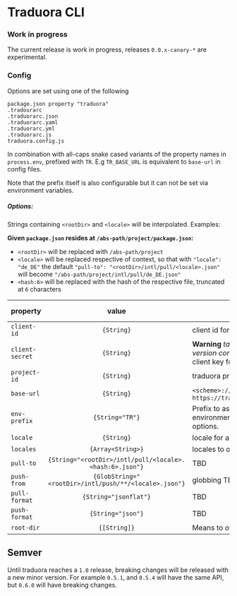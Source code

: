 # Traduora CLI

### Work in progress

The current release is work in progress, releases `0.0.x-canary-*` are experimental.

### Config

Options are set using one of the following

    package.json property "traduora"
    .tradourarc
    .traduorarc.json
    .traduorarc.yaml
    .traduorarc.yml
    .traduorarc.js
    traduora.config.js

In combination with all-caps snake cased variants of the property names in `process.env`,
prefixed with `TR`. E.g `TR_BASE_URL` is equivalent to `base-url` in config files.

Note that the prefix itself is also configurable but it can not be set via environment variables.

##### Options:

Strings containing `<rootDir>` and `<locale>` will be interpolated. Examples:

**Given `package.json` resides at `/abs-path/project/package.json`:**

* `<rootDir>` will be replaced with `/abs-path/project`
* `<locale>` will be replaced respective of context, so that with `"locale": "de_DE"` the default `"pull-to": "<rootDir>/intl/pull/<locale>.json"` will become `"/abs-path/project/intl/pull/de_DE.json"`
* `<hash:6>` will be replaced with the hash of the respective file, truncated at `6` characters

| property | value  | | env var (default) |
|----------|:-------------:|:-------------|:---:|
| `client-id` | `{String}` | client id for the client credentials flow | `TR_CIENT_ID` |
| `client-secret`| `{String}` | **Warning** *take care not to expose it in version control* <br> client key for the client credentials flow | `TR_CIENT_SECRET` |
| `project-id` | `{String}` | traduora project ID | `TR_PROJECT_ID` |
| `base-url` | `{String}` | `<scheme>://<host>/<basePath>` – e.g. `https://traduora.example.com/api/v1/` | `TR_BASE_URL` |
| `env-prefix` | `{String="TR"}` | Prefix to assume when interpolating environment variables for config options.  | n/a |
| `locale` | `{String}` | locale for authoring translation terms | n/a |
| `locales` | `{Array<String>}` | locales to obtain from traduora | n/a |
| `pull-to` | `{String="<rootDir>/intl/pull/<locale>.<hash:6>.json"}` | TBD| n/a |
| `push-from` | `{GlobString="<rootDir>/intl/push/**/<locale>.json"}` | globbing TBD | n/a |
| `pull-format` | `{String="jsonflat"}` | TBD | n/a |
| `push-format` | `{String="json"}` | TBD | n/a |
| `root-dir` | `{[String]}` | Means to override `<rootDir>`  | `TR_ROOT_DIR` |

## Semver

Until traduora reaches a `1.0` release, breaking changes will be released with a new minor version. For example `0.5.1`, and `0.5.4` will have the same API, but `0.6.0` will have breaking changes.
